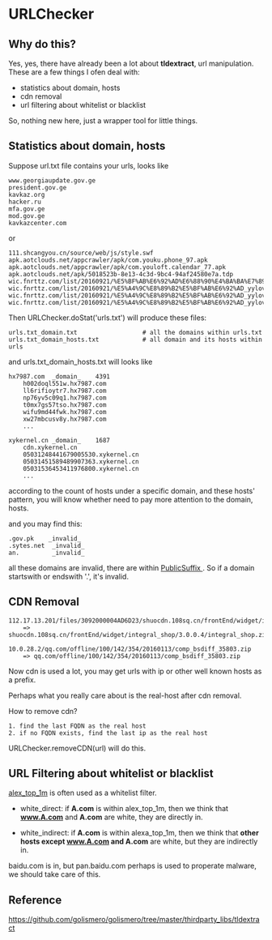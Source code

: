 # URLChecker

## Why do this?

Yes, yes, there have already been a lot about **tldextract**, url manipulation. These are a few things I ofen deal with:

- statistics about domain, hosts
- cdn removal
- url filtering about whitelist or blacklist

So, nothing new here, just a wrapper tool for little things.

## Statistics about domain, hosts

Suppose url.txt file contains your urls, looks like
```
www.georgiaupdate.gov.ge
president.gov.ge
kavkaz.org
hacker.ru
mfa.gov.ge
mod.gov.ge
kavkazcenter.com
```
or
```
111.shcangyou.cn/source/web/js/style.swf
apk.aotclouds.net/appcrawler/apk/com.youku.phone_97.apk
apk.aotclouds.net/appcrawler/apk/com.youloft.calendar_77.apk
apk.aotclouds.net/apk/5018523b-8e13-4c3d-9bc4-94af24580e7a.tdp
wic.fnrttz.com/list/20160921/%E5%BF%AB%E6%92%AD%E6%88%90%E4%BA%BA%E7%89%88v_5.0_crwt052_131811.apk
wic.fnrttz.com/list/20160921/%E5%A4%9C%E8%89%B2%E5%BF%AB%E6%92%AD_yylove118_125912.apk
wic.fnrttz.com/list/20160921/%E5%A4%9C%E8%89%B2%E5%BF%AB%E6%92%AD_yylove117_135615.apk
wic.fnrttz.com/list/20160921/%E5%A4%9C%E8%89%B2%E5%BF%AB%E6%92%AD_yylove118_165308.apk
```
Then URLChecker.doStat('urls.txt') will produce these files:
```
urls.txt_domain.txt                  # all the domains within urls.txt
urls.txt_domain_hosts.txt            # all domain and its hosts within urls
```
and urls.txt_domain_hosts.txt will looks like
```
hx7987.com	_domain_	4391	
	h002doql551w.hx7987.com
	ll6rifioytr7.hx7987.com
	np76yv5c09q1.hx7987.com
	t0mx7gs57tso.hx7987.com
	wifu9md44fwk.hx7987.com
	xw27mbcusv8y.hx7987.com
	...
	
xykernel.cn	_domain_	1687	
	cdn.xykernel.cn
	05031248441679005530.xykernel.cn
	05031451589489907363.xykernel.cn
	05031536453411976800.xykernel.cn
	...
```
according to the count of hosts under a specific domain, and these hosts' pattern, you will know whether need to pay more attention to the domain, hosts.

and you may find this:
```
.gov.pk    _invalid_
.sytes.net  _invalid_
an.         _invalid_
```
all these domains are invalid, there are within [PublicSuffix ](https://publicsuffix.org/list/effective_tld_names.dat). So if a domain startswith or endswith '.', it's invalid.

## CDN Removal

```
112.17.13.201/files/3092000004AD6D23/shuocdn.108sq.cn/frontEnd/widget/integral_shop/3.0.0.4/integral_shop.zip
    => shuocdn.108sq.cn/frontEnd/widget/integral_shop/3.0.0.4/integral_shop.zip
    
10.0.28.2/qq.com/offline/100/142/354/20160113/comp_bsdiff_35803.zip
    => qq.com/offline/100/142/354/20160113/comp_bsdiff_35803.zip
```
Now cdn is used a lot, you may get urls with ip or other well known hosts as a prefix. 

Perhaps what you really care about is the real-host after cdn removal.

How to remove cdn?
```
1. find the last FQDN as the real host
2. if no FQDN exists, find the last ip as the real host
```
URLChecker.removeCDN(url)  will do this.

## URL Filtering about whitelist or blacklist

[alex_top_1m](http://s3.amazonaws.com/alexa-static/top-1m.csv.zip) is often used as a whitelist filter.

- white_direct: if **A.com** is within alex_top_1m, then we think that  **www.A.com** and **A.com** are white, they are directly in.

- white_indirect: if **A.com** is within alexa_top_1m, then we think that **other hosts except www.A.com and A.com** are white, but they are indirectly in.

baidu.com is in, but pan.baidu.com perhaps is used to properate malware, we should take care of this.

## Reference

https://github.com/golismero/golismero/tree/master/thirdparty_libs/tldextract
